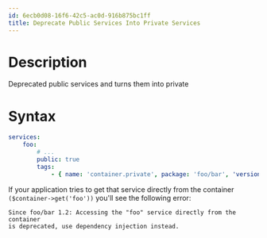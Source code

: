 ```yaml
---
id: 6ecb0d08-16f6-42c5-ac0d-916b875bc1ff
title: Deprecate Public Services Into Private Services
---
```


# Description

Deprecated public services and turns them into private

# Syntax

``` yaml
services:
    foo:
        # ...
        public: true
        tags:
            - { name: 'container.private', package: 'foo/bar', 'version': '1.2' }
```

If your application tries to get that service directly from the
container `($container->get('foo'))` you'll see the following error:

    Since foo/bar 1.2: Accessing the "foo" service directly from the container
    is deprecated, use dependency injection instead.
